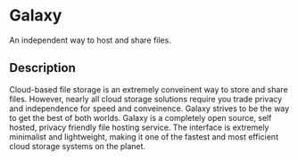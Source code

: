 # Galaxy

An independent way to host and share files.


## Description

Cloud-based file storage is an extremely conveinent way to store and share files. However, nearly all cloud storage solutions require you trade privacy and independence for speed and conveinence. Galaxy strives to be the way to get the best of both worlds. Galaxy is a completely open source, self hosted, privacy friendly file hosting service. The interface is extremely minimalist and lightweight, making it one of the fastest and most efficient cloud storage systems on the planet.
